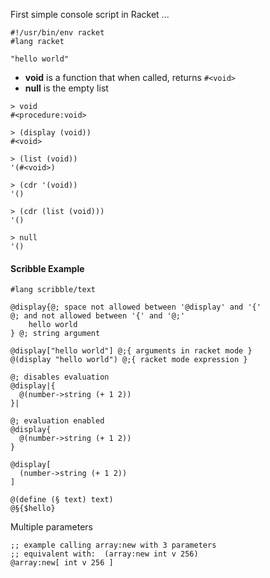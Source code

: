First simple console script in Racket ...

```racket
#!/usr/bin/env racket
#lang racket

"hello world"

```

* **void** is a function that when called, returns `#<void>`
* **null** is the empty list

```
> void
#<procedure:void>

> (display (void))
#<void>

> (list (void))
'(#<void>)

> (cdr '(void))
'()

> (cdr (list (void)))
'()

> null
'()

```

#### Scribble Example

```racket
#lang scribble/text

@display{@; space not allowed between '@display' and '{'
@; and not allowed between '{' and '@;'
    hello world
} @; string argument

@display["hello world"] @;{ arguments in racket mode }
@(display "hello world") @;{ racket mode expression }

@; disables evaluation
@display|{
  @(number->string (+ 1 2))
}|
```

```racket
@; evaluation enabled
@display{
  @(number->string (+ 1 2))
}

@display[
  (number->string (+ 1 2))
]

@(define (§ text) text)
@§{$hello}
```

Multiple parameters 

```racket
;; example calling array:new with 3 parameters
;; equivalent with:  (array:new int v 256)
@array:new[ int v 256 ]
```
